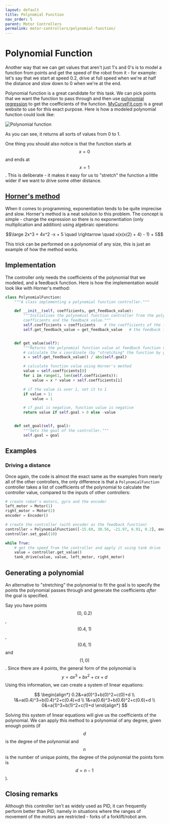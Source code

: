 ```yaml
---
layout: default
title: Polynomial Function
nav_order: 5
parent: Motor Controllers
permalink: motor-controllers/polynomial-function/
---
```


# Polynomial Function
Another way that we can get values that aren't just 1's and 0's is to model a function from points and get the speed of the robot from it - for example: let's say that we start at speed 0.2, drive at full speed when we're at half the distance and slow down to 0 when we're at the end.

Polynomial function is a great candidate for this task. We can pick points that we want the function to pass through and then use [polynomial regression](https://en.wikipedia.org/wiki/Polynomial_regression) to get the coefficients of the function. [MyCurveFit.com](https://mycurvefit.com/) is a great website to use for this exact purpose. Here is how a modeled polynomial function could look like:

![Polynomial function]({{site.url}}/assets/images/motor-controllers/polynomial-function.png "Polynomial function")

As you can see, it returns all sorts of values from 0 to 1.

One thing you should also notice is that the function starts at $$x = 0$$ and ends at $$x = 1$$. This is deliberate - it makes it easy for us to "stretch" the function a little wider if we want to drive some other distance.


## [Horner's method](https://en.wikipedia.org/wiki/Horner%27s_method)
When it comes to programming, exponentiation tends to be quite imprecise and slow. Horner's method is a neat solution to this problem. The concept is simple - change the expression so there is no exponentiation (only multiplication and addition) using algebraic operations:


$$\large 2x^3 + 4x^2 -x + 5 \quad \rightarrow \quad x(x(x(2) + 4) - 1) + 5$$

This trick can be performed on a polynomial of any size, this is just an example of how the method works.


## Implementation
The controller only needs the coefficients of the polynomial that we modeled, and a feedback function. Here is how the implementation would look like with Horner's method:

```python
class PolynomialFunction:
    """A class implementing a polynomial function controller."""

    def __init__(self, coefficients, get_feedback_value):
        """Initialises the polynomial function controller from the polynomial
        coefficients and the feedback value."""
        self.coefficients = coefficients    # the coefficients of the function
        self.get_feedback_value = get_feedback_value   # the feedback function


    def get_value(self):
        """Returns the polynomial function value at feedback function value."""
        # calculate the x coordinate (by "stretching" the function by goal)
        x = self.get_feedback_value() / abs(self.goal)

        # calculate function value using Horner's method
        value = self.coefficients[0]
        for i in range(1, len(self.coefficients)):
            value = x * value + self.coefficients[i]

        # if the value is over 1, set it to 1
        if value > 1:
            value = 1

        # if goal is negative, function value is negative
        return value if self.goal > 0 else -value


    def set_goal(self, goal):
        """Sets the goal of the controller."""
        self.goal = goal
```


## Examples

### Driving a distance
Once again, the code is almost the exact same as the examples from nearly all of the other controllers, the only difference is that a `PolynomialFunction` controller takes a list of coefficients of the polynomial to calculate the controller value, compared to the inputs of other controllers:

```python
# create robot's motors, gyro and the encoder
left_motor = Motor(1)
right_motor = Motor(2)
encoder = Encoder()

# create the controller (with encoder as the feedback function)
controller = PolynomialFunction([-15.69, 30.56, -21.97, 6.91, 0.2], encoder)
controller.set_goal(10)

while True:
    # get the speed from the controller and apply it using tank drive
    value = controller.get_value()
    tank_drive(value, value, left_motor, right_motor)
```


## Generating a polynomial
An alternative to "stretching" the polynomial to fit the goal is to specify the points the polynomial passes through and generate the coefficients _after_ the goal is specified.

Say you have points $$\left(0,\ 0.2\right)$$, $$\left(0.4,\ 1\right)$$, $$\left(0.6,\ 1\right)$$ and $$\left(1,0\right)$$. Since there are 4 points, the general form of the polynomial is $$y=ax^3+bx^2+cx+d$$ Using this information, we can create a system of linear equations:

$$
\begin{align*}
0.2&=a(0)^3+b(0)^2+c(0)+d \\
1&=a(0.4)^3+b(0.4)^2+c(0.4)+d \\
1&=a(0.6)^3+b(0.6)^2+c(0.6)+d \\
0&=a(1)^3+b(1)^2+c(1)+d
\end{align*}
$$

Solving this system of linear equations will give us the coefficients of the polynomial. We can apply this method to a polynomial of any degree, given enough points (if $$d$$ is the degree of the polynomial and $$n$$ is the number of unique points, the degree of the polynomial the points form is $$d=n-1$$).


## Closing remarks
Although this controller isn't as widely used as PID, it can frequently perform better than PID, namely in situations where the ranges of movement of the motors are restricted - forks of a forklift/robot arm.

